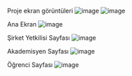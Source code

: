 Proje ekran görüntüleri
![image](https://github.com/kkeskin06/demo/assets/57067751/7414bc77-a98b-4d47-90db-6c90e99746e7)
![image](https://github.com/kkeskin06/demo/assets/57067751/17c2b312-fb09-46d8-b67b-05c134b0a150)

Ana Ekran
![image](https://github.com/kkeskin06/demo/assets/57067751/17777864-0342-46e0-b3aa-df240564f566)

Şirket Yetkilisi Sayfası
![image](https://github.com/kkeskin06/demo/assets/57067751/9a58ba77-cdfc-46ba-8dda-2c815df4d76d)

Akademisyen Sayfası
![image](https://github.com/kkeskin06/demo/assets/57067751/54f8f880-2c43-466a-ba99-ef7e92d38858)

Öğrenci Sayfası
![image](https://github.com/kkeskin06/demo/assets/57067751/ea77bf5f-79cc-4569-b7b5-2d272363e164)



